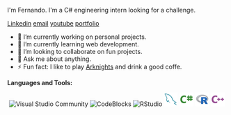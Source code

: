 I'm Fernando. I'm a C# engineering intern looking for a challenge.


[Linkedin] [email] [youtube] [portfolio]



- 🔭 I’m currently working on personal projects.
- 🌱 I’m currently learning web development.
- 👯 I’m looking to collaborate on fun projects.
- 💬 Ask me about anything.
- ⚡ Fun fact: I like to play [Arknights](https://www.arknights.global) and drink a good coffe.

**Languages and Tools:** 
<p align="center">
   <img src="https://img.icons8.com/color/1600/visual-studio.png" width="32" height="32" alt="Visual Studio Community">
  <img src="http://ubuntuhandbook.org/wp-content/uploads/2016/05/codeblocks-ide-icon.png" width="32" height="32"  alt="CodeBlocks">
     <img src="https://icons.iconarchive.com/icons/blackvariant/button-ui-requests-5/1024/RStudio-icon.png" width="32" height="32" alt="RStudio">
  <img src="https://raw.githubusercontent.com/vscode-icons/vscode-icons/master/icons/file_type_mysql.svg" width="32" height="32"  alt="MySQL">
  <img src="https://raw.githubusercontent.com/vscode-icons/vscode-icons/master/icons/file_type_csharp.svg" width="32" height="32"  alt="C# / CSharp">
  <img src="https://raw.githubusercontent.com/vscode-icons/vscode-icons/master/icons/file_type_r.svg" width="32" height="32" alt="R">
  <img src="https://raw.githubusercontent.com/vscode-icons/vscode-icons/master/icons/file_type_cpp.svg" width="32" height="32" alt="C++ / C Plus Pluz"> 
</p>


[linkedin]: https://www.linkedin.com/in/luisferangulo/
[email]: mailto:fernando19122@gmail.com
[youtube]: https://www.youtube.com/channel/UCp8KYQP9xckSNU4E20-CxDQ
[portfolio]: https://www.google.com.mx
